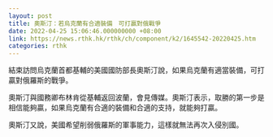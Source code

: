 ```yaml
---
layout: post
title: 奧斯汀：若烏克蘭有合適裝備　可打贏對俄戰爭
date: 2022-04-25 15:06:46.000000000 +08:00
link: https://news.rthk.hk/rthk/ch/component/k2/1645542-20220425.htm
categories: rthk
---
```


結束訪問烏克蘭首都基輔的美國國防部長奧斯汀說，如果烏克蘭有適當裝備，可打贏對俄羅斯的戰爭。

奧斯汀與國務卿布林肯從基輔返回波蘭，會見傳媒。奧斯汀表示，取勝的第一步是相信能夠贏，如果烏克蘭有合適的裝備和合適的支持，就能夠打贏。

奧斯汀又說，美國希望削弱俄羅斯的軍事能力，這樣就無法再次入侵別國。
